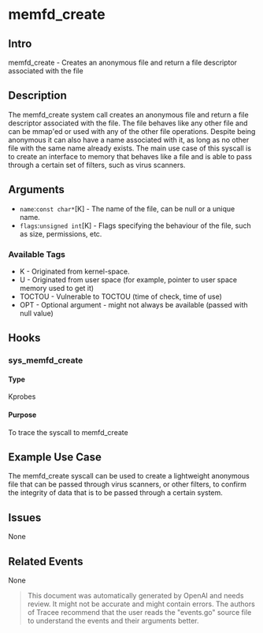 
# memfd_create

## Intro
memfd_create - Creates an anonymous file and return a file descriptor associated with the file

## Description
The memfd_create system call creates an anonymous file and return a file descriptor associated with the file. The file behaves like any other file and can be mmap'ed or used with any of the other file operations. Despite being anonymous it can also have a name associated with it, as long as no other file with the same name already exists. The main use case of this syscall is to create an interface to memory that behaves like a file and is able to pass through a certain set of filters, such as virus scanners.

## Arguments
* `name`:`const char*`[K] - The name of the file, can be null or a unique name. 
* `flags`:`unsigned int`[K] - Flags specifying the behaviour of the file, such as size, permissions, etc.

### Available Tags
* K - Originated from kernel-space.
* U - Originated from user space (for example, pointer to user space memory used to get it)
* TOCTOU - Vulnerable to TOCTOU (time of check, time of use)
* OPT - Optional argument - might not always be available (passed with null value)

## Hooks
### sys_memfd_create
#### Type
Kprobes
#### Purpose
To trace the syscall to memfd_create

## Example Use Case
The memfd_create syscall can be used to create a lightweight anonymous file that can be passed through virus scanners, or other filters, to confirm the integrity of data that is to be passed through a certain system.

## Issues
None

## Related Events
None

> This document was automatically generated by OpenAI and needs review. It might
> not be accurate and might contain errors. The authors of Tracee recommend that
> the user reads the "events.go" source file to understand the events and their
> arguments better.
